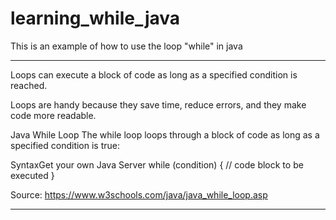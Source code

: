 # learning_while_java
This is an example of how to use the loop "while" in java 

--------------------------------------------------------------------------------------------------------------------------------------------------------------------------------

Loops can execute a block of code as long as a specified condition is reached.

Loops are handy because they save time, reduce errors, and they make code more readable.

Java While Loop
The while loop loops through a block of code as long as a specified condition is true:

SyntaxGet your own Java Server
while (condition) {
  // code block to be executed
}

Source: https://www.w3schools.com/java/java_while_loop.asp

--------------------------------------------------------------------------------------------------------------------------------------------------------------------------------
